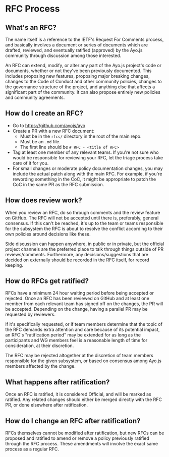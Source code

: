# RFC Process

## What's an RFC?

The name itself is a reference to the IETF's Request For Comments process, and
basically involves a document or series of documents which are drafted,
reviewed, and eventually ratified (approved) by the Ayo.js community through
discussion among those interested.

An RFC can extend, modify, or alter any part of the Ayo.js project's code or
documents, whether or not they've been previously documented. This includes
proposing new features, proposing major breaking changes, changes to the Code of
Conduct and other community policies, changes to the governance structure of the
project, and anything else that affects a significant part of the community. It
can also propose entirely new policies and community agreements.

## How do I create an RFC?

* Go to https://github.com/ayojs/ayo
* Create a PR with a new RFC document:
  * Must be in the `rfcs/` directory in the root of the main repo.
  * Must be an `.md` file.
  * The first line should be `# RFC - <title of RFC>`
* Tag at least one member of any relevant teams. If you're not sure who would be
  responsible for reviewing your RFC, let the triage process take care of it for
  you.
* For small changes or moderate policy documentation changes, you may include
  the actual patch along with the main RFC. For example, if you're rewording
  something in the CoC, it might be appropriate to patch the CoC in the same PR
  as the RFC submission.

## How does review work?

When you review an RFC, do so through comments and the review feature on GitHub.
The RFC will not be accepted until there is, preferably, general consensus. If
this can't be reached, it's up to the team or teams responsible for the
subsystem the RFC is about to resolve the conflict according to their own
policies around decisions like these.

Side discussion can happen anywhere, in public or in private, but the official
project channels are the preferred place to talk through things outside of PR
reviews/comments. Furthermore, any decisions/suggestions that are decided on
externally should be recorded in the RFC itself, for record keeping.

## How do RFCs get ratified?

RFCs have a minimum 24 hour waiting period before being accepted or rejected.
Once an RFC has been reviewed on GitHub and at least one member from each
relevant team has signed off on the changes, the PR will be accepted. Depending
on the change, having a parallel PR may be requested by reviewers.

If it's specifically requested, or if team members determine that the topic of
the RFC demands extra attention and care because of its potential impact, an
RFC's "ratification period" may be extended for as long as the participants and
WG members feel is a reasonable length of time for consideration, at their
discretion.

The RFC may be rejected altogether at the discretion of team members responsible
for the given subsystem, or based on consensus among Ayo.js members affected by
the change.

## What happens after ratification?

Once an RFC is ratified, it is considered Official, and will be marked as
ratified. Any related changes should either be merged directly with the RFC PR,
or done elsewhere after ratification.

## How do I change an RFC after ratification?

RFCs themselves cannot be modified after ratification, but new RFCs can be
proposed and ratified to amend or remove a policy previously ratified through
the RFC process. These amendments will involve the exact same process as a
regular RFC.
